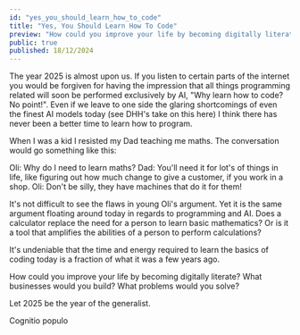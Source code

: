 ```yaml
---
id: "yes_you_should_learn_how_to_code"
title: "Yes, You Should Learn How To Code"
preview: "How could you improve your life by becoming digitally literate? What businesses would you build? What problems would you solve?"
public: true
published: 18/12/2024
---
```

The year 2025 is almost upon us. If you listen to certain parts of the internet you would be forgiven for having the impression that all things programming related will soon be performed exclusively by AI, "Why learn how to code? No point!". Even if we leave to one side the glaring shortcomings of even the finest AI models today (see DHH's take on this here) I think there has never been a better time to learn how to program.

When I was a kid I resisted my Dad teaching me maths. The conversation would go something like this:

Oli: Why do I need to learn maths?
Dad: You'll need it for lot's of things in life, like figuring out how much change to give a customer, if you work in a shop.
Oli: Don't be silly, they have machines that do it for them!

It's not difficult to see the flaws in young Oli's argument. Yet it is the same argument floating around today in regards to programming and AI. Does a calculator replace the need for a person to learn basic mathematics? Or is it a tool that amplifies the abilities of a person to perform calculations?

It's undeniable that the time and energy required to learn the basics of coding today is a fraction of what it was a few years ago.

How could you improve your life by becoming digitally literate? What businesses would you build? What problems would you solve?

 Let 2025 be the year of the generalist.

Cognitio populo
